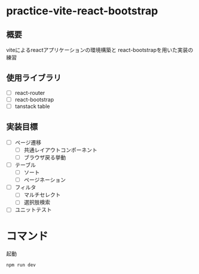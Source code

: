 # practice-vite-react-bootstrap

## 概要
viteによるreactアプリケーションの環境構築と
react-bootstrapを用いた実装の練習

## 使用ライブラリ
- [ ] react-router
- [ ] react-bootstrap
- [ ] tanstack table

## 実装目標
- [ ] ページ遷移
  - [ ] 共通レイアウトコンポーネント
  - [ ] ブラウザ戻る挙動
- [ ] テーブル
  - [ ] ソート
  - [ ] ページネーション
- [ ] フィルタ
  - [ ] マルチセレクト
  - [ ] 選択肢検索
- [ ] ユニットテスト

# コマンド

起動

```
npm run dev
```
